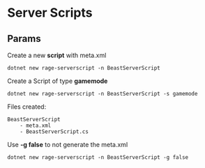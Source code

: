 # Server Scripts

## Params

Create a new **script** with meta.xml

	dotnet new rage-serverscript -n BeastServerScript

Create a Script of type **gamemode**	

	dotnet new rage-serverscript -n BeastServerScript -s gamemode	

Files created:

	BeastServerScript
		- meta.xml
		- BeastServerScript.cs

Use **-g false** to not generate the meta.xml

	dotnet new rage-serverscript -n BeastServerScript -g false